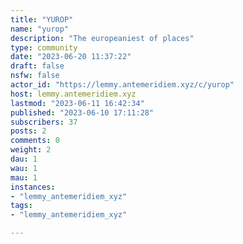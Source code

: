 ```yaml
---
title: "YUROP" 
name: "yurop"
description: "The europeaniest of places"
type: community
date: "2023-06-20 11:37:22"
draft: false
nsfw: false
actor_id: "https://lemmy.antemeridiem.xyz/c/yurop"
host: lemmy.antemeridiem.xyz
lastmod: "2023-06-11 16:42:34"
published: "2023-06-10 17:11:28"
subscribers: 37
posts: 2
comments: 0
weight: 2
dau: 1
wau: 1
mau: 1
instances:
- "lemmy_antemeridiem_xyz"
tags: 
- "lemmy_antemeridiem_xyz"

---
```

